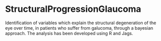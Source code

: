 # StructuralProgressionGlaucoma
Identification of variables which explain the structural degeneration of the eye over time, in patients who suffer from galucoma, through a bayesian approach. The analysis has been developed using R and Jags.
